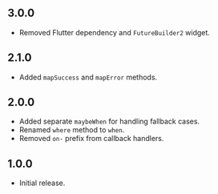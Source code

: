## 3.0.0
* Removed Flutter dependency and `FutureBuilder2` widget.

## 2.1.0
* Added `mapSuccess` and `mapError` methods.

## 2.0.0
* Added separate `maybeWhen` for handling fallback cases.
* Renamed `where` method to `when`.
* Removed `on-` prefix from callback handlers.

## 1.0.0

* Initial release.
